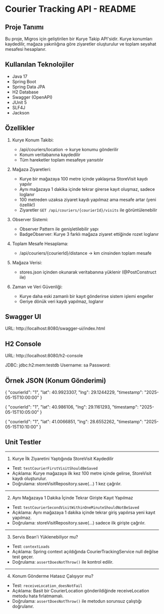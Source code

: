 
Courier Tracking API - README
=============================

Proje Tanımı
------------
Bu proje, Migros için geliştirilen bir Kurye Takip API'sidir.
Kurye konumları kaydedilir, mağaza yakınlığına göre ziyaretler oluşturulur ve toplam seyahat mesafesi hesaplanır.

Kullanılan Teknolojiler
-----------------------
- Java 17
- Spring Boot
- Spring Data JPA
- H2 Database
- Swagger (OpenAPI)
- JUnit 5
- SLF4J
- Jackson

Özellikler
----------
1. Kurye Konum Takibi:
    - /api/couriers/location → kurye konumu gönderilir
    - Konum veritabanına kaydedilir
    - Tüm hareketler toplam mesafeye yansıtılır

2. Mağaza Ziyaretleri:
    - Kurye bir mağazaya 100 metre içinde yaklaşırsa StoreVisit kaydı yapılır
    - Aynı mağazaya 1 dakika içinde tekrar girerse kayıt oluşmaz, sadece loglanır
    - 100 metreden uzaksa ziyaret kaydı yapılmaz ama mesafe artar (yeni özellik!)
    - Ziyaretler `GET /api/couriers/{courierId}/visits` ile görüntülenebilir

3. Observer Sistemi:
    - Observer Pattern ile genişletilebilir yapı
    - BadgeObserver: Kurye 3 farklı mağaza ziyaret ettiğinde rozet loglanır

4. Toplam Mesafe Hesaplama:
    - /api/couriers/{courierId}/distance → km cinsinden toplam mesafe

5. Mağaza Verisi:
    - stores.json içinden okunarak veritabanına yüklenir (@PostConstruct ile)

6. Zaman ve Veri Güvenliği:
    - Kurye daha eski zamanlı bir kayıt gönderirse sistem işlemi engeller
    - Geriye dönük veri kaydı yapılmaz, loglanır

Swagger UI
----------
URL: http://localhost:8080/swagger-ui/index.html

H2 Console
----------
URL: http://localhost:8080/h2-console

JDBC: jdbc:h2:mem:testdb
Username: sa
Password:

Örnek JSON (Konum Gönderimi)
----------------------------
{
"courierId": "1",
"lat": 40.9923307,
"lng": 29.1244229,
"timestamp": "2025-05-15T10:00:00"
}

{
"courierId": "1",
"lat": 40.986106,
"lng": 29.1161293,
"timestamp": "2025-05-15T10:05:00"
}

{
"courierId": "1",
"lat": 41.0066851,
"lng": 28.6552262,
"timestamp": "2025-05-15T10:10:00"
}


Unit Testler
-------------

---------------------------------------------------------
1. Kurye İlk Ziyaretini Yaptığında StoreVisit Kaydedilir
- Test: `testCourierFirstVisitShouldBeSaved`
- Açıklama: Kurye mağazaya ilk kez 100 metre içinde gelirse, StoreVisit kaydı oluşturulur.
- Doğrulama: storeVisitRepository.save(...) 1 kez çağrılır.

---------------------------------------------------------
2. Aynı Mağazaya 1 Dakika İçinde Tekrar Girişte Kayıt Yapılmaz

- Test: `testCourierSecondVisitWithinOneMinuteShouldNotBeSaved`
- Açıklama: Aynı mağazaya 1 dakika içinde tekrar giriş yapılırsa yeni kayıt yapılmaz.
- Doğrulama: storeVisitRepository.save(...) sadece ilk girişte çağrılır.

---------------------------------------------------------
3. Servis Bean'i Yüklenebiliyor mu?
- Test: `contextLoads`
- Açıklama: Spring context açıldığında CourierTrackingService null değilse test geçer.
- Doğrulama: `assertDoesNotThrow()` ile kontrol edilir.

---------------------------------------------------------
4. Konum Gönderme Hatasız Çalışıyor mu?
- Test: `receiveLocation_doesNotFail`
- Açıklama: Basit bir CourierLocation gönderildiğinde receiveLocation metodu hata fırlatmamalı.
- Doğrulama: `assertDoesNotThrow()` ile metodun sorunsuz çalıştığı doğrulanır.

